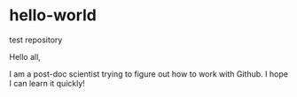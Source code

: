 # hello-world
test repository 

Hello all, 

I am a post-doc scientist trying to figure out how to work with Github. I hope I can learn it quickly! 
